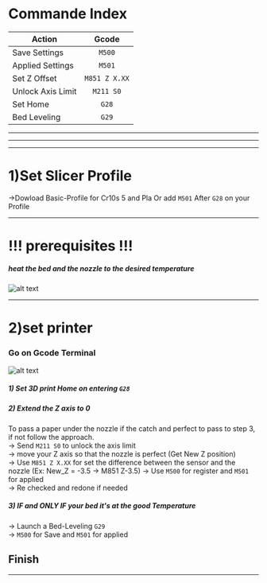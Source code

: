# Commande Index

| Action            | Gcode               |
| ------------------|:-------------------:|
| Save Settings     | ```M500```          |
| Applied Settings  | ```M501```          |
| Set Z Offset      | ```M851 Z X.XX```   |
| Unlock Axis Limit | ```M211 S0```       |
| Set Home          | ```G28```           |
| Bed Leveling      | ```G29```           |

---
---
---

# 1)Set Slicer Profile

->Dowload Basic-Profile for Cr10s 5 and Pla Or add ```M501``` After ```G28``` on your Profile

---

# !!! prerequisites !!! 

##### heat the bed and the nozzle to the desired temperature

![alt text](https://camo.githubusercontent.com/aa815961f73cb245d6608cca9becabd869124d13/68747470733a2f2f662e636c6f75642e6769746875622e636f6d2f6173736574732f3230333932322f313939393937372f36623465343035322d383534652d313165332d383336372d3836653836373462643733332e706e67)

---

# 2)set printer

### Go on Gcode Terminal
![alt text](http://www.marvinstuart.com/wp-content/uploads/OctoPrint/screenshot-terminal.png) 

##### 1) Set 3D print Home on entering ``` G28 ```  

##### 2) Extend the Z axis to 0  
To pass a paper under the nozzle if the catch and perfect to pass to step 3, if not follow the approach.  
-> Send ```M211 S0``` to unlock the axis limit  
-> move your Z axis so that the nozzle is perfect (Get New Z position)  
-> Use ```M851 Z X.XX``` for set the difference between the sensor and the nozzle (Ex: New_Z = -3.5 -> M851 Z-3.5)
-> Use ```M500``` for register and ```M501``` for applied  
-> Re checked and redone if needed 

##### 3) IF and ONLY IF your bed it's at the good Temperature
-> Launch a Bed-Leveling ```G29```  
-> ```M500``` for Save and ```M501``` for applied

## Finish

---

